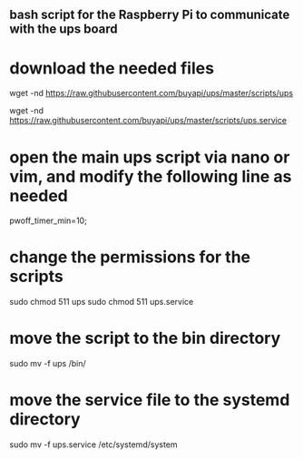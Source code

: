## bash script for the Raspberry Pi to communicate with the ups board

# download the needed files

  wget -nd https://raw.githubusercontent.com/buyapi/ups/master/scripts/ups

  wget -nd https://raw.githubusercontent.com/buyapi/ups/master/scripts/ups.service

# open the main ups script via nano or vim, and modify the following line as needed

  pwoff_timer_min=10;

# change the permissions for the scripts

  sudo chmod 511 ups
  sudo chmod 511 ups.service

# move the script to the bin directory 

  sudo mv -f ups /bin/

# move the service file to the systemd directory 
  
  sudo mv -f ups.service /etc/systemd/system
